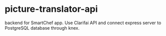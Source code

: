 # picture-translator-api
backend for SmartChef app. Use  Clarifai API and connect express server to PostgreSQL database through knex.
